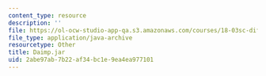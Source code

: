 ```yaml
---
content_type: resource
description: ''
file: https://ol-ocw-studio-app-qa.s3.amazonaws.com/courses/18-03sc-differential-equations-fall-2011/2abe97ab7b22af34bc1e9ea4ea977101_Daimp.jar
file_type: application/java-archive
resourcetype: Other
title: Daimp.jar
uid: 2abe97ab-7b22-af34-bc1e-9ea4ea977101
---
```

